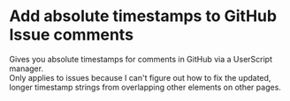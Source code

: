 # Add absolute timestamps to GitHub Issue comments
Gives you absolute timestamps for comments in GitHub via a UserScript manager.  
Only applies to issues because I can't figure out how to fix the updated, longer timestamp strings from overlapping other elements on other pages. 

